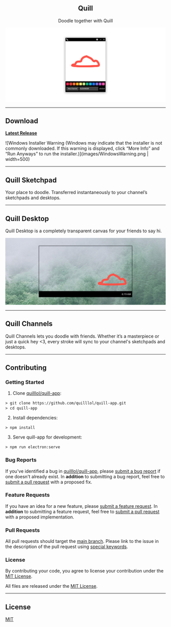 <div>
    <h2 align="center">Quill</h2>
    <p align="center">Doodle together with Quill</p>
</div>

![Quill Sketchpad](images/Quill1.png)

---

## Download

**[Latest Release](https://github.com/quilllol/quill-app/releases/latest)**

![Windows Installer Warning (Windows may indicate that the installer is not commonly downloaded.
If this warning is displayed, click “More Info” and “Run Anyways” to run the installer.)](images/WindowsWarning.png | width=500)

---

## Quill Sketchpad

Your place to doodle. Transferred instantaneously to your channel’s sketchpads and desktops.

---

## Quill Desktop

Quill Desktop is a completely transparent canvas for your friends to say hi.

![Quill Desktop](images/Quill2.png)

---

## Quill Channels

Quill Channels lets you doodle with friends. Whether it’s a masterpiece or just a quick hey <3, every stroke will sync to your channel's sketchpads and desktops.

---

## Contributing

### Getting Started

1. Clone [quilllol/quill-app](https://github.com/quilllol/quill-app):

```shell
> git clone https://github.com/quilllol/quill-app.git
> cd quill-app
```

2. Install dependencies:

```shell
> npm install
```

3. Serve quill-app for development:

```shell
> npm run electron:serve
```

### Bug Reports

If you've identified a bug in [quilllol/quill-app](https://github.com/quilllol/quill-app), please [submit a bug report](https://github.com/quilllol/quill-app/issues/new) if one doesn't already exist.
In **addition** to submitting a bug report, feel free to [submit a pull request](#pull-requests) with a proposed fix.

### Feature Requests

If you have an idea for a new feature, please [submit a feature request](https://github.com/quilllol/quill-app/issues/new).
In **addition** to submitting a feature request, feel free to [submit a pull request](#pull-requests) with a proposed implementation.

### <a name="pull-requests"></a> Pull Requests

All pull requests should target the [main branch](https://github.com/quilllol/quill-app/tree/main). Please link to the issue in the description of the pull request using [special keywords](https://docs.github.com/en/github/managing-your-work-on-github/linking-a-pull-request-to-an-issue).

### License

By contributing your code, you agree to license your contribution under the [MIT License](LICENSE).

All files are released under the [MIT License](LICENSE).

---

## License

[MIT](LICENSE)
